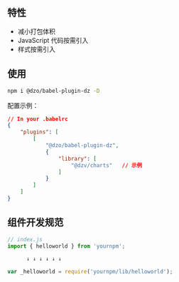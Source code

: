 ## 特性
- 减小打包体积
- JavaScript 代码按需引入
- 样式按需引入

## 使用
```bash
npm i @dzo/babel-plugin-dz -D
```

配置示例：
```json
// In your .babelrc
{
	"plugins": [
		[
			"@dzo/babel-plugin-dz",
			{
				"library": [
					"@dzv/charts"	// 示例
				]
			}
		]
	]
}
```

## 组件开发规范
```jsx
// index.js
import { helloworld } from 'yournpm';

      ↓ ↓ ↓ ↓ ↓ ↓

var _helloworld = require('yournpm/lib/helloworld');
```
